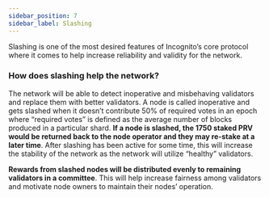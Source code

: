 ```yaml
---
sidebar_position: 7
sidebar_label: Slashing
---
```



Slashing is one of the most desired features of Incognito’s core protocol where it comes to help increase reliability and validity for the network.

### How does slashing help the network?

The network will be able to detect inoperative and misbehaving validators and replace them with better validators. A node is called inoperative and gets slashed when it doesn’t contribute 50% of required votes in an epoch where “required votes” is defined as the average number of blocks produced in a particular shard. **If a node is slashed, the 1750 staked PRV would be returned back to the node operator and they may re-stake at a later time**. After slashing has been active for some time, this will increase the stability of the network as the network will utilize “healthy” validators.

**Rewards from slashed nodes will be distributed evenly to remaining validators in a committee**. This will help increase fairness among validators and motivate node owners to maintain their nodes’ operation.

